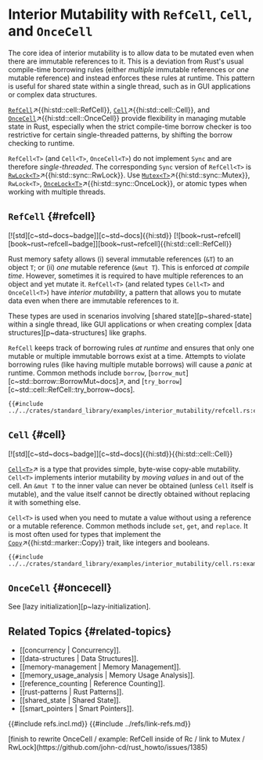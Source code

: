 # Interior Mutability with `RefCell`, `Cell`, and `OnceCell`

The core idea of interior mutability is to allow data to be mutated even when there are immutable references to it. This is a deviation from Rust's usual compile-time borrowing rules (either _multiple_ immutable references or _one_ mutable reference) and instead enforces these rules at runtime. This pattern is useful for shared state within a single thread, such as in GUI applications or complex data structures.

[`RefCell`](https://doc.rust-lang.org/std/cell/struct.RefCell.html)↗{{hi:std::cell::RefCell}}, [`Cell`](https://doc.rust-lang.org/std/cell/struct.Cell.html)↗{{hi:std::cell::Cell}}, and [`OnceCell`](https://doc.rust-lang.org/std/cell/struct.OnceCell.html)↗{{hi:std::cell::OnceCell}} provide flexibility in managing mutable state in Rust, especially when the strict compile-time borrow checker is too restrictive for certain single-threaded patterns, by shifting the borrow checking to runtime.

`RefCell<T>` (and `Cell<T>`, `OnceCell<T>`) do not implement `Sync` and are therefore _single-threaded_. The corresponding `Sync` version of `RefCell<T>` is [`RwLock<T>`](https://doc.rust-lang.org/std/sync/struct.RwLock.html)↗{{hi:std::sync::RwLock}}. Use [`Mutex<T>`](https://doc.rust-lang.org/std/sync/struct.Mutex.html)↗{{hi:std::sync::Mutex}}, `RwLock<T>`, [`OnceLock<T>`](https://doc.rust-lang.org/std/sync/struct.OnceLock.html)↗{{hi:std::sync::OnceLock}}, or atomic types when working with multiple threads.

## `RefCell` {#refcell}

[![std][c~std~docs~badge]][c~std~docs]{{hi:std}} [![book~rust~refcell][book~rust~refcell~badge]][book~rust~refcell]{{hi:std::cell::RefCell}}

Rust memory safety allows (i) several immutable references (`&T`) to an object `T`; or (ii) _one_ mutable reference (`&mut T`). This is enforced _at compile time_. However, sometimes it is required to have multiple references to an object and yet mutate it. `RefCell<T>` (and related types `Cell<T>` and `OnceCell<T>`) have _interior mutability_, a pattern that allows you to mutate data even when there are immutable references to it.

These types are used in scenarios involving [shared state][p~shared-state] within a single thread, like GUI applications or when creating complex [data structures][p~data-structures] like graphs.

`RefCell` keeps track of borrowing rules _at runtime_ and ensures that only one mutable or multiple immutable borrows exist at a time.
Attempts to violate borrowing rules (like having multiple mutable borrows) will cause a _panic_ at runtime. Common methods include `borrow`, [`borrow_mut`][c~std::borrow::BorrowMut~docs]↗, and [`try_borrow`][c~std::cell::RefCell::try_borrow~docs].

```rust,editable
{{#include ../../crates/standard_library/examples/interior_mutability/refcell.rs:example}}
```

## `Cell` {#cell}

[![std][c~std~docs~badge]][c~std~docs]{{hi:std}}{{hi:std::cell::Cell}}

[`Cell<T>`](https://doc.rust-lang.org/std/cell/struct.Cell.html)↗ is a type that provides simple, byte-wise copy-able mutability. `Cell<T>` implements interior mutability by _moving values_ in and out of the cell. An `&mut T` to the inner value can never be obtained (unless `Cell` itself is mutable), and the value itself cannot be directly obtained without replacing it with something else.

`Cell<T>` is used when you need to mutate a value without using a reference or a mutable reference. Common methods include `set`, `get`, and `replace`. It is most often used for types that implement the [`Copy`](https://doc.rust-lang.org/std/marker/trait.Copy.html)↗{{hi:std::marker::Copy}} trait, like integers and booleans.

```rust,editable
{{#include ../../crates/standard_library/examples/interior_mutability/cell.rs:example}}
```

## `OnceCell` {#oncecell}

See [lazy initialization][p~lazy-initialization].

## Related Topics {#related-topics}

- [[concurrency | Concurrency]].
- [[data-structures | Data Structures]].
- [[memory-management | Memory Management]].
- [[memory_usage_analysis | Memory Usage Analysis]].
- [[reference_counting | Reference Counting]].
- [[rust-patterns | Rust Patterns]].
- [[shared_state | Shared State]].
- [[smart_pointers | Smart Pointers]].

{{#include refs.incl.md}}
{{#include ../refs/link-refs.md}}

<div class="hidden">
[finish to rewrite OnceCell / example: RefCell inside of Rc / link to Mutex / RwLock](https://github.com/john-cd/rust_howto/issues/1385)
</div>
